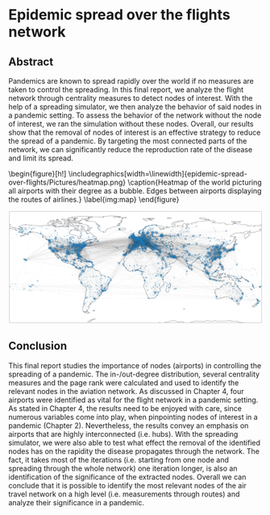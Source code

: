# Epidemic spread over the flights network
## Abstract
Pandemics are known to spread rapidly over the world if no measures are taken to control the spreading. In this final report, we analyze the flight network through centrality measures to detect nodes of interest. With the help of a spreading simulator, we then analyze the behavior of said nodes in a pandemic setting. To assess the behavior of the network without the node of interest, we ran the simulation without these nodes. Overall, our results show that the removal of nodes of interest is an effective strategy to reduce the spread of a pandemic. By targeting the most connected parts of the network, we can significantly reduce the reproduction rate of the disease and limit its spread.

\begin{figure}[h!]
  \includegraphics[width=\linewidth]{epidemic-spread-over-flights/Pictures/heatmap.png}
  \caption{Heatmap of the world picturing all airports with their degree as a bubble. Edges between airports displaying the routes of airlines.}
  \label{img:map}
\end{figure}

![Heatmap of the world picturing all airports with their degree as a bubble. Edges between airports displaying the routes of airlines](heatmap.png)

## Conclusion
This final report studies the importance of nodes (airports) in controlling the spreading of a pandemic. The in-/out-degree distribution, several centrality measures and the page rank were calculated and used to identify the relevant nodes in the aviation network. As discussed in Chapter 4, four airports were identified as vital for the flight network in a pandemic setting. As stated in Chapter 4, the results need to be enjoyed with care, since numerous variables come into play, when pinpointing nodes of interest in a pandemic (Chapter 2). Nevertheless, the results convey an emphasis on airports that are highly interconnected (i.e. hubs). With the spreading simulator, we were also able to test what effect the removal of the identified nodes has on the rapidity the disease propagates through the network. The fact, it takes most of the iterations (i.e. starting from one node and spreading through the whole network) one iteration longer, is also an identification of the significance of the extracted nodes. Overall we can conclude that it is possible to identify the most relevant nodes of the air travel network on a high level (i.e. measurements through routes) and analyze their significance in a pandemic.



